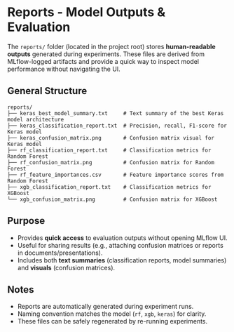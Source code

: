 # **Reports - Model Outputs & Evaluation**

The `reports/` folder (located in the project root) stores **human-readable outputs** generated during experiments. These files are derived from MLflow-logged artifacts and provide a quick way to inspect model performance without navigating the UI.

## **General Structure**

```
reports/
├── keras_best_model_summary.txt     # Text summary of the best Keras model architecture
├── keras_classification_report.txt  # Precision, recall, F1-score for Keras model
├── keras_confusion_matrix.png       # Confusion matrix visual for Keras model
├── rf_classification_report.txt     # Classification metrics for Random Forest
├── rf_confusion_matrix.png          # Confusion matrix for Random Forest
├── rf_feature_importances.csv       # Feature importance scores from Random Forest
├── xgb_classification_report.txt    # Classification metrics for XGBoost
└── xgb_confusion_matrix.png         # Confusion matrix for XGBoost
```

## **Purpose**
- Provides **quick access** to evaluation outputs without opening MLflow UI.
- Useful for sharing results (e.g., attaching confusion matrices or reports in documents/presentations).
- Includes both **text summaries** (classification reports, model summaries) and **visuals** (confusion matrices).

## **Notes**
- Reports are automatically generated during experiment runs.
- Naming convention matches the model (`rf`, `xgb`, `keras`) for clarity.
- These files can be safely regenerated by re-running experiments.
